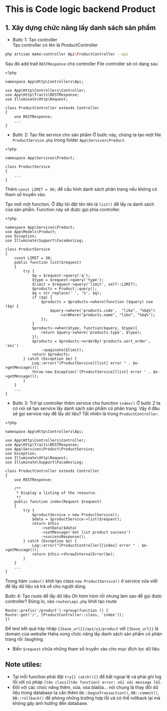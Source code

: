 # This is Code logic backend Product

## 1. Xây dựng chức năng lấy danh sách sản phẩm

* Bước 1: Tạo controller<br>
Tạo controller có tên là ProductController
```bash
php artisan make:controller Api\ProductController --api
```
Sau đó add trait `RESTResponse` cho controller
File controller sẽ có dạng sau
```
<?php

namespace App\Http\Controllers\Api;

use App\Http\Controllers\Controller;
use App\Http\Traits\RESTResponse;
use Illuminate\Http\Request;

class ProductController extends Controller
{
    use RESTResponse;
    ...
}
```	

* Bước 2: Tạo file service cho sản phẩm
Ở bước này, chúng ta tạo một file `ProductService.php` trong folder `App\Services\Product`.

```
<?php

namespace App\Services\Product;

class ProductService
{
    ...
}
```

Thêm `const LIMIT = 30;` để cấu hình danh sách phân trang nếu không có tham số truyền vào.
<br>

Tạo mới một function. Ở đây tôi đặt tên tên là `list()` để lấy ra danh sách của sản phẩm. Function này sẽ được gọi phía controller.
```
<?php

namespace App\Services\Product;
use App\Models\Product;
use Exception;
use Illuminate\Support\Facades\Log;

class ProductService
{
    const LIMIT = 30;
    public function list($request)
    {
        try {
            $q = $request->query('q');
            $type = $request->query('type');
            $limit = $request->query('limit', self::LIMIT);
            $products = Product::query();
            $q = str_replace(' ', '%', $q);
            if ($q) {
                $products = $products->where(function ($query) use ($q) {
                    $query->where('products.code',  "like", "%$q%")
                        ->orWhere("products.name", "like", "%$q%");
                });
            }
            $products->when($type, function($query, $type){
                return $query->where('products.type', $type);
            });
            $products = $products->orderBy('products.sort_order', 'asc')
                ->paginate($limit);
            return $products;
        } catch (Exception $e) {
            Log::error("[ProductService][list] error " . $e->getMessage());
            throw new Exception('[ProductService][list] error ' . $e->getMessage());
        }
    }
    ...
}
```

* Bước 3: Trở lại controller thêm service cho function `index()`
Ở bước 2 ta có nói sẽ tạo service lấy danh sách sản phẩm có phân trang.
Vậy ở đâu sẽ gọi service này để lấy dữ liệu?
Tất nhiên là trong `ProductController`.
```
<?php

namespace App\Http\Controllers\Api;

use App\Http\Controllers\Controller;
use App\Http\Traits\RESTResponse;
use App\Services\Product\ProductService;
use Exception;
use Illuminate\Http\Request;
use Illuminate\Support\Facades\Log;

class ProductController extends Controller
{
    use RESTResponse;

    /**
     * Display a listing of the resource.
     */
    public function index(Request $request)
    {
        try {
            $productService = new ProductService();
            $data = $productService->list($request);
            return $this
                ->setData($data)
                ->setMessage('Get list product success')
                ->successResponse();
        } catch (Exception $e) {
            Log::error("[ProductController][index] error " . $e->getMessage());
            return $this->throwInternalError($e);
        }
    }
    ...
}
```

Trong hàm `index()` khởi tạo class `new ProductService()` ở service vừa viết để lấy dữ liệu và trả về cho người dùng.

Bước 4: Tạo route để lấy dữ liệu
Oh hòm hòm rồi nhưng làm sao để gọi được controller?
Đừng lo, vào `routes\api.php` khởi tạo route
```
Route::prefix('/product')->group(function () {
Route::get('/', [ProductController::class, 'index']);
})
```
Để test kết quả hãy nhập `{{base_url}}/api/v1/product` với `{{base_url}}` là domain của website
Haha xong chức năng lấy danh sách sản phẩm có phân trang rồi :laughing.

* Biến `$request` chứa những tham số truyền vào cho mục đích lọc dữ liệu

## Note utiles: 
* Tại mỗi function phải đặt `try{} catch(){}` để bắt ngoại lệ và phải ghi log lỗi với cú pháp `[tên class][tên function] error: nối với message lỗi`.
* Đối với các chức năng thêm, sửa, xóa blabla... nói chung là thay đổi dữ liệu trong database ta cần thêm `DB::beginTransaction()`, `DB::commit()`, `DB::rollback()` để phòng những trường hợp lỗi và có thể rollback lại mà không gây ảnh hưởng đến database.